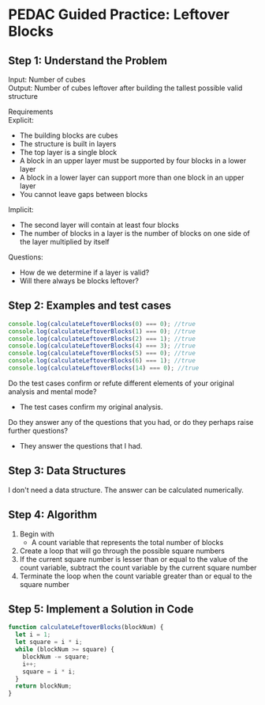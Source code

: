 # PEDAC Guided Practice: Leftover Blocks

## Step 1: Understand the Problem

Input: Number of cubes  
Output: Number of cubes leftover after building the tallest possible valid structure

Requirements  
Explicit:

- The building blocks are cubes
- The structure is built in layers
- The top layer is a single block
- A block in an upper layer must be supported by four blocks in a lower layer
- A block in a lower layer can support more than one block in an upper layer
- You cannot leave gaps between blocks

Implicit:

- The second layer will contain at least four blocks
- The number of blocks in a layer is the number of blocks on one side of the layer multiplied by itself

Questions:

- How de we determine if a layer is valid?
- Will there always be blocks leftover?

## Step 2: Examples and test cases

```javascript
console.log(calculateLeftoverBlocks(0) === 0); //true
console.log(calculateLeftoverBlocks(1) === 0); //true
console.log(calculateLeftoverBlocks(2) === 1); //true
console.log(calculateLeftoverBlocks(4) === 3); //true
console.log(calculateLeftoverBlocks(5) === 0); //true
console.log(calculateLeftoverBlocks(6) === 1); //true
console.log(calculateLeftoverBlocks(14) === 0); //true
```

Do the test cases confirm or refute different elements of your original analysis and mental mode?

- The test cases confirm my original analysis.

Do they answer any of the questions that you had, or do they perhaps raise further questions?

- They answer the questions that I had.

## Step 3: Data Structures

I don't need a data structure. The answer can be calculated numerically.

## Step 4: Algorithm

1. Begin with
   - A count variable that represents the total number of blocks
2. Create a loop that will go through the possible square numbers
3. If the current square number is lesser than or equal to the value of the count variable, subtract the count variable by the current square number
4. Terminate the loop when the count variable greater than or equal to the square number

## Step 5: Implement a Solution in Code

```javascript
function calculateLeftoverBlocks(blockNum) {
  let i = 1;
  let square = i * i;
  while (blockNum >= square) {
    blockNum -= square;
    i++;
    square = i * i;
  }
  return blockNum;
}
```
